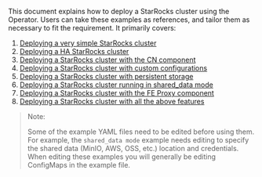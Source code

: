 This document explains how to deploy a StarRocks cluster using the Operator. Users can take these examples as
references, and tailor them as necessary to fit the requirement. It primarily covers:

1. [Deploying a very simple StarRocks cluster](./deploy_a_starrocks_cluster_with_no_ha.yaml)
2. [Deploying a HA StarRocks cluster](./deploy_a_ha_starrocks_cluster.yaml)
3. [Deploying a StarRocks cluster with the CN component](./deploy_a_starrocks_cluster_with_cn.yaml)
4. [Deploying a StarRocks cluster with custom configurations](./deploy_a_starrocks_cluster_with_custom_configurations.yaml)
5. [Deploying a StarRocks cluster with persistent storage](./deploy_a_starrocks_cluster_with_persistent_storage.yaml)
6. [Deploying a StarRocks cluster running in shared_data mode](./deploy_a_starrocks_cluster_running_in_shared_data_mode.yaml)
7. [Deploying a StarRocks cluster with the FE Proxy component](./deploy_a_starrocks_cluster_with_fe_proxy.yaml)
8. [Deploying a StarRocks cluster with all the above features](./deploy_a_starrocks_cluster_with_all_features.yaml)

> Note:
>
> Some of the example YAML files need to be edited before using them. For example, the `shared_data mode` example needs editing to specify the shared data (MinIO, AWS, OSS, etc.) location and credentials. When editing these examples you will generally be editing ConfigMaps in the example file.
